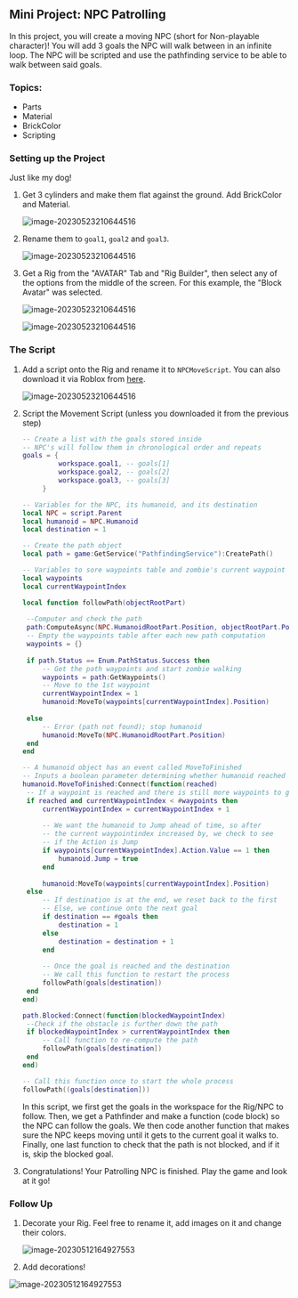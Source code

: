 ## Mini Project: NPC Patrolling

In this project, you will create a moving NPC (short for Non-playable character)! You will add 3 goals the NPC will walk between in an infinite loop. The NPC will be scripted and use the pathfinding service to be able to walk between said goals.

### Topics:

  - Parts
  - Material
  - BrickColor
  - Scripting



### Setting up the Project

Just like my dog!

1. Get 3 cylinders and make them flat against the ground. Add BrickColor and Material.

   ![image-20230523210644516](https://drive.google.com/uc?export=view&id=1lzO2rNu1xJC_gYolYfCTO9MuDW0h9p2G)

   

2. Rename them to `goal1`, `goal2` and `goal3`. 

   ![image-20230523210644516](https://drive.google.com/uc?export=view&id=1IOsHaDawN-RwK8hxYNDqivURO-jq2Dig)

3. Get a Rig from the "AVATAR" Tab and "Rig Builder", then select any of the options from the middle of the screen. For this example, the "Block Avatar" was selected. 

   ![image-20230523210644516](https://drive.google.com/uc?export=view&id=1LIPzjGYsC820qstFPQIzaCZAFZefc5cQ)

   ![image-20230523210644516](https://drive.google.com/uc?export=view&id=1UuX6ie3KfYfmnnuYXVh0YTCWJCQZC8mb)

### The Script

1. Add a script onto the Rig and rename it to `NPCMoveScript`. You can also download it via Roblox from [here](http://bit.ly/roblox3_3_npcmovescript).

   ![image-20230523210644516](https://drive.google.com/uc?export=view&id=17sUR9M8A32Yf_FVq6b_1R7ok4tQbHmT7)

2. Script the Movement Script (unless you downloaded it from the previous step)

   ```lua
   -- Create a list with the goals stored inside
   -- NPC's will follow them in chronological order and repeats
   goals = {
   			workspace.goal1, -- goals[1]
   			workspace.goal2, -- goals[2]
   			workspace.goal3, -- goals[3]
   		}
   
   -- Variables for the NPC, its humanoid, and its destination
   local NPC = script.Parent
   local humanoid = NPC.Humanoid
   local destination = 1
   
   -- Create the path object
   local path = game:GetService("PathfindingService"):CreatePath()
   
   -- Variables to sore waypoints table and zombie's current waypoint
   local waypoints
   local currentWaypointIndex
   
   local function followPath(objectRootPart)
   	
   	--Computer and check the path
   	path:ComputeAsync(NPC.HumanoidRootPart.Position, objectRootPart.Position)
   	-- Empty the waypoints table after each new path computation
   	waypoints = {}
   	
   	if path.Status == Enum.PathStatus.Success then
   		-- Get the path waypoints and start zombie walking
   		waypoints = path:GetWaypoints()
   		-- Move to the 1st waypoint
   		currentWaypointIndex = 1
   		humanoid:MoveTo(waypoints[currentWaypointIndex].Position)
   		
   	else
   		-- Error (path not found); stop humanoid
   		humanoid:MoveTo(NPC.HumanoidRootPart.Position)
   	end
   end
   
   -- A humanoid object has an event called MoveToFinished
   -- Inputs a boolean parameter determining whether humanoid reached goal before 8 sec timeout.
   humanoid.MoveToFinished:Connect(function(reached)
   	-- If a waypoint is reached and there is still more waypoints to go...
   	if reached and currentWaypointIndex < #waypoints then
   		currentWaypointIndex = currentWaypointIndex + 1
   		
   		-- We want the humanoid to Jump ahead of time, so after
   		-- the current waypointindex increased by, we check to see
   		-- if the Action is Jump
   		if waypoints[currentWaypointIndex].Action.Value == 1 then
   			humanoid.Jump = true
   		end
   		
   		humanoid:MoveTo(waypoints[currentWaypointIndex].Position)
   	else
   		-- If destination is at the end, we reset back to the first
   		-- Else, we continue onto the next goal
   		if destination == #goals then
   			destination = 1
   		else
   			destination = destination + 1
   		end
   		
   		-- Once the goal is reached and the destination
   		-- We call this function to restart the process
   		followPath(goals[destination])
   	end
   end)
   
   path.Blocked:Connect(function(blockedWaypointIndex)
   	--Check if the obstacle is further down the path
   	if blockedWaypointIndex > currentWaypointIndex then
   		-- Call function to re-compute the path
   		followPath(goals[destination])
   	end
   end)
   
   -- Call this function once to start the whole process
   followPath((goals[destination]))
   ```

   In this script, we first get the goals in the workspace for the Rig/NPC to follow. Then, we get a Pathfinder and make a function (code block) so the NPC can follow the goals. We then code another function that makes sure the NPC keeps moving until it gets to the current goal it walks to. Finally, one last function to check that the path is not blocked, and if it is, skip the blocked goal.

3. Congratulations! Your Patrolling NPC is finished. Play the game and look at it go!

### Follow Up

1. Decorate your Rig. Feel free to rename it, add images on it and change their colors.

   ![image-20230512164927553](https://drive.google.com/uc?export=view&id=1POkq3ImDCXDwgiCkSjx0KMKv8Ny99hQG)

1. Add decorations!


![image-20230512164927553](https://drive.google.com/uc?export=view&id=1CF6O_e2DpfI6Tp2JQwKZDZbCYUOLiUFu)
